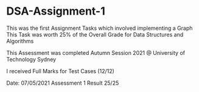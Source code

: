 # DSA-Assignment-1

This was the first Assignment Tasks which involved implementing a Graph 
This Task was worth 25% of the Overall Grade for Data Structures and Algorithms

This Assessment was completed Autumn Session 2021 @ University of Technology Sydney

I received Full Marks for Test Cases (12/12)

Date: 07/05/2021
Assessment 1 Result 25/25
